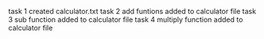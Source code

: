 task 1 created calculator.txt
task 2 add funtions added to calculator file
task 3 sub function added to calculator file
task 4 multiply function added to calculator file
